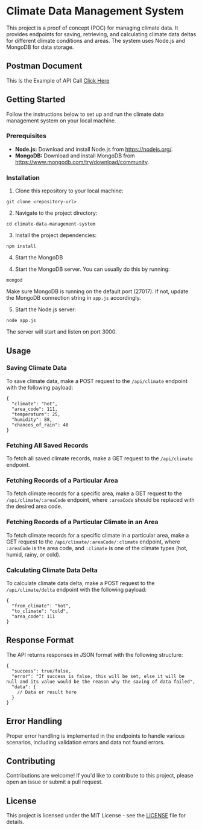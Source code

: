 <h1>Climate Data Management System</h1>
<p>This project is a proof of concept (POC) for managing climate data. It provides endpoints for saving, retrieving, and calculating climate data deltas for different climate conditions and areas. The system uses Node.js and MongoDB for data storage.</p>
<h2>Postman Document</h2>
<p>This Is the Example of API Call <a href="https://documenter.getpostman.com/view/19679591/2s9YC7UXkC">Click Here</a></p>
<h2>Getting Started</h2>
<p>Follow the instructions below to set up and run the climate data management system on your local machine.</p>
<h3>Prerequisites</h3>
<ul>
   <li><strong>Node.js:</strong> Download and install Node.js from <a href="https://nodejs.org/">https://nodejs.org/</a>.</li>
    <li><strong>MongoDB:</strong> Download and install MongoDB from <a href="https://www.mongodb.com/try/download/community">https://www.mongodb.com/try/download/community</a>.</li>
</ul>
<h3>Installation</h3>
<ol>
    <li>Clone this repository to your local machine:</li>
</ol>
<pre><code>git clone &lt;repository-url&gt;</code></pre>
<ol start="2">
    <li>Navigate to the project directory:</li>
</ol>
<pre><code>cd climate-data-management-system</code></pre>
<ol start="3">
    <li>Install the project dependencies:</li>
</ol>
<pre><code>npm install</code></pre>
<ol start="4">
    <li>Start the MongoDB</li>
</ol>
<ol start="4">
    <li>Start the MongoDB server. You can usually do this by running:</li>
</ol>
<pre><code>mongod</code></pre>
<p>Make sure MongoDB is running on the default port (27017). If not, update the MongoDB connection string in <code>app.js</code> accordingly.</p>
<ol start="5">
    <li>Start the Node.js server:</li>
</ol>
<pre><code>node app.js</code></pre>
<p>The server will start and listen on port 3000.</p>
<h2>Usage</h2>
<h3>Saving Climate Data</h3>
<p>To save climate data, make a POST request to the <code>/api/climate</code> endpoint with the following payload:</p>
<pre><code>{
  "climate": "hot",
  "area_code": 111,
  "temperature": 25,
  "humidity": 88,
  "chances_of_rain": 40
}</code></pre>
<h3>Fetching All Saved Records</h3>
<p>To fetch all saved climate records, make a GET request to the <code>/api/climate</code> endpoint.</p>
<h3>Fetching Records of a Particular Area</h3>
<p>To fetch climate records for a specific area, make a GET request to the <code>/api/climate/:areaCode</code>
        endpoint, where <code>:areaCode</code> should be replaced with the desired area code.</p>
<h3>Fetching Records of a Particular Climate in an Area</h3>
<p>To fetch climate records for a specific climate in a particular area, make a GET request to the <code>/api/climate/:areaCode/:climate</code>
        endpoint, where <code>:areaCode</code> is the area code, and <code>:climate</code> is one of the climate types (hot,
        humid, rainy, or cold).</p>
<h3>Calculating Climate Data Delta</h3>
<p>To calculate climate data delta, make a POST request to the <code>/api/climate/delta</code> endpoint with the following payload:</p>
<pre><code>{
  "from_climate": "hot",
  "to_climate": "cold",
  "area_code": 111
}</code></pre>
<h2>Response Format</h2>
<p>The API returns responses in JSON format with the following structure:</p>
<pre><code>{
  "success": true/false,
  "error": "If success is false, this will be set, else it will be null and its value would be the reason why the saving of data failed",
  "data": {
    // Data or result here
  }
}</code></pre>
<h2>Error Handling</h2>
<p>Proper error handling is implemented in the endpoints to handle various scenarios, including validation errors and data not found errors.</p>
<h2>Contributing</h2>
<p>Contributions are welcome! If you'd like to contribute to this project, please open an issue or submit a pull request.</p>
<h2>License</h2>
<p>This project is licensed under the MIT License - see the <a href="LICENSE">LICENSE</a> file for details.</p>


